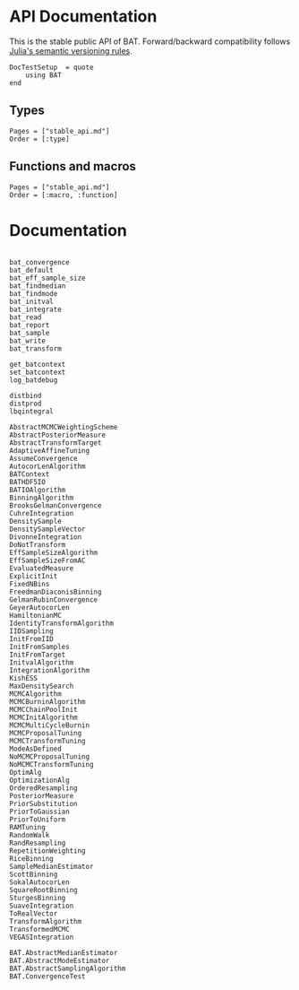 # API Documentation

This is the stable public API of BAT. Forward/backward compatibility follows
[Julia's semantic versioning rules](https://julialang.github.io/Pkg.jl/v1/compatibility/).


```@meta
DocTestSetup  = quote
    using BAT
end
```

## Types

```@index
Pages = ["stable_api.md"]
Order = [:type]
```

## Functions and macros

```@index
Pages = ["stable_api.md"]
Order = [:macro, :function]
```

# Documentation


```@docs

bat_convergence
bat_default
bat_eff_sample_size
bat_findmedian
bat_findmode
bat_initval
bat_integrate
bat_read
bat_report
bat_sample
bat_write
bat_transform

get_batcontext
set_batcontext
log_batdebug

distbind
distprod
lbqintegral

AbstractMCMCWeightingScheme
AbstractPosteriorMeasure
AbstractTransformTarget
AdaptiveAffineTuning
AssumeConvergence
AutocorLenAlgorithm
BATContext
BATHDF5IO
BATIOAlgorithm
BinningAlgorithm
BrooksGelmanConvergence
CuhreIntegration
DensitySample
DensitySampleVector
DivonneIntegration
DoNotTransform
EffSampleSizeAlgorithm
EffSampleSizeFromAC
EvaluatedMeasure
ExplicitInit
FixedNBins
FreedmanDiaconisBinning
GelmanRubinConvergence
GeyerAutocorLen
HamiltonianMC
IdentityTransformAlgorithm
IIDSampling
InitFromIID
InitFromSamples
InitFromTarget
InitvalAlgorithm
IntegrationAlgorithm
KishESS
MaxDensitySearch
MCMCAlgorithm
MCMCBurninAlgorithm
MCMCChainPoolInit
MCMCInitAlgorithm
MCMCMultiCycleBurnin
MCMCProposalTuning
MCMCTransformTuning
ModeAsDefined
NoMCMCProposalTuning
NoMCMCTransformTuning
OptimAlg
OptimizationAlg
OrderedResampling
PosteriorMeasure
PriorSubstitution
PriorToGaussian
PriorToUniform
RAMTuning
RandomWalk
RandResampling
RepetitionWeighting
RiceBinning
SampleMedianEstimator
ScottBinning
SokalAutocorLen
SquareRootBinning
SturgesBinning
SuaveIntegration
ToRealVector
TransformAlgorithm
TransformedMCMC
VEGASIntegration

BAT.AbstractMedianEstimator
BAT.AbstractModeEstimator
BAT.AbstractSamplingAlgorithm
BAT.ConvergenceTest
```
